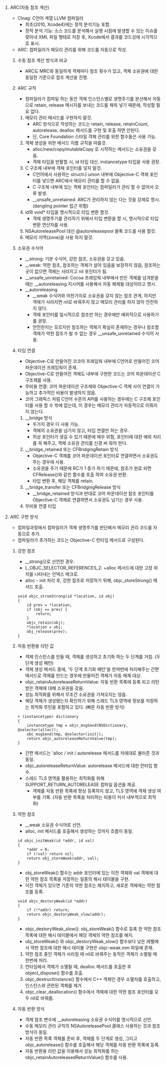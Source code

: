 1. ARC(자동 참조 계산)
    - Clnag: C언어 계열 LLVM 컴파일러
        - 최초(2010, Xcode4)에는 정적 분석기능 포함.
        - 정적 분석 기능: 소스 코드를 분석해서 실행 시점에 발생할 수 있는 이슈를 찾아내 XML 파일 형태로 저장 후, Xcode에서 결과를 코드상에 시각적으로 표시.
    - ARC: 컴파일러가 메모리 관리를 위해 코드를 자동으로 작성.

    1. 수동 참조 계산 방식과 비교
        - ARC도 MRC와 동일하게 객체마다 참조 횟수가 있고, 객체 소유권에 대한 동일한 기준으로 참조 계산을 진행.
    
    2. ARC 규칙
        - 컴파일러가 컴파일 하는 동안 객체 인스턴스별로 생명주기를 분선해서 자동으로 retain, release 메시지를 보내는 코드를 채워 넣기 때문에, 작성할 필요 없다.
        1. 메모리 관리 메서드를 구현하지 말것.
            - ARC 방식으로 작성하는 코드는 retain, release, retainCount, autorelease, dealloc 메서드를 구현 및 호출 하면 안된다.
            - 단, Core Foundation 스타일 객체 관리를 위한 함수들은 사용 가능.
        2. 객체 생성을 위한 메서드 이름 규칙을 따를것.
            - alloc/new/copy/mutableCopy 로 시작하는 메서드는 소유권을 갖음.
            - 객체 타입을 반활할 시, id 타입 대신, instancetype 타입을 사용 권장.
        3. C 구조체 내부에 객체 포인터를 넣지 말것.
            - C언어에서 사용하는 struct나 union 내부에 Objective-C 객체 포인터를 넣으면 ARC에서 메모리 관리를 할 수 없음.
            - C 구조체 내부에 있는 객체 포인터는 컴파일러가 관리 할 수 없어서 오류 발생.
            - __unsafe_unretained: ARC가 관리하지 않는 다는 것을 강제로 명시. (dangling pointer 접근 위험)
        4. id와 void* 타입을 명시적으로 타입 변환 할것.
            - 객체 생명주기를 관리하기 위해서 타입 변환을 할 시, 명시적으로 타입 변환 연산자를 사용.
        5. NSAutoreleasePool 대신 @autoreleasepool 블록 코드를 사용 할것.
        6. 메모리 지역(zone)을 사용 하지 말것.
    
    3. 소유권 수식어
        - __strong: 기본 수식어, 강한 참조, 소유권을 갖고 있음.
        - __weak: 약한 참조, 참조하는 객체가 살아 있음을 보장하지 않음, 참조하는 곳이 없으면 객체는 사라지고 nil 포인터가 됨.
        - __unsafe_unretained: Cocoa 프레임웍 내부에서 만든 객체를 넘겨받을 때는 __autoreleasing 지시어를 사용해서 자동 해제될 대상이라고 명시.
        - __autoreleasing
            - __weak 수식어와 마찬가지로 소유권을 갖지 않는 참조 관계, 하지만 객체가 사라지면 nil로 바꿔주지 않고 메모리 관리를 하지 않아 안전하지 않다.
            - 객체 포인터를 일시적으로 참조만 하는 경우에만 예외적으로 사용하기를 권장.
            - 안전한지는 모르지만 참조하는 객체가 확실히 존재하는 경우나 참조할 객체가 약한 참조가 될 수 없는 경우 __unsafe_unretained 수식어 사용.
    
    4. 타입 연결
        - Objective-C로 만들어진 코코아 프레임웍 내부에 C언어로 만들어진 코어 파운데이션 프레임웍이 존재.
        - Objective-C로 만들어진 객체도 내부에 구현한 코드는 코어 파운데이션 C 구조체를 사용.
        - 무비용 연결: 코어 파운데이션 구조체와 Objective-C 객체 사이 연결이 가능하고 추가적인 비용이 발생하지 않음.
        - 코어 그래픽스 처럼 C언어 수준의 API를 사용하는 경우에는 C 구조체 포인터를 사용 할 수 밖에 없는데, 이 경우는 메모리 관리가 자동적으로 이뤄지지 않는다.
        1. __bridge 방식
            - 두가지 경우 다 사용 가능.
            - 객체의 소유권을 넘기지 않고, 타입 연결만 하는 경우.
            - 허상 포인터가 생길 수 있기 때문에 매우 위험, 포인터에 대한 예외 처리를 꼭 해주고, 객체 소유권 관리를 신경 써 줘야 한다.
        2. __bridge_retained 또는 CFBridgingRetain 방식
            - Objective-C 객체를 코어 파운데이션 포인터로 연결하면서 소유권도 주는 경우에 사용.
            - 소유권을 주기 때문에 RC가 1 증가 하기 때문에, 참조가 완료 되면 CFRelease()와 같은 함수를 호출 하여 소유권 반환.
            - 타입 변환 후, 해당 객체를 retain.
        3. __bridge_transfer 또는 CFBridgingRelease 방식
            - __bridge_retained 방식과 반대로 코어 파운데이션 참조 포인터를 Objective-C 객체로 연결하면서 소유권도 넘기는 경우 사용.
        4. 무비용 연결 타입


2. ARC 구현 방식
    - 컴파일과정에서 컴파일러가 객체 생명주기를 판단해서 메모리 관리 코드를 자동으로 추가.
    - 컴파일러가 추가하는 코드는 Objective-C 런타임 메서드로 구성된다.
    
    1. 강한 참조
        - __strong으로 선언한 경우.
        - L_OBJC_SELECTOR_REFERENCES_2: +alloc 메서드에 대한 고정 위치를 나타내는 인덱스 매크로.
        - alloc - init 처리 후, 강한 참조로 저장하기 위해, objc_storeStrong() 메서드 호출.
        
        ```
        void objc_stroeStrong(id *location, id obj)
        {
            id prev = *location;
            if (obj == prev) {
                return;
            }
            objc_retain(obj);
            *location = obj;
            obj_release(prev);
        }
        ```

    2. 자동 반환용 리턴 값
        - 객체 인스턴스를 만들 때, 객체를 생성하고 초기화 하는 두 단계를 거침. (두 단계 생성 패턴)
        - 객체 생성 메서드 중에, '두 단계 초기화 패턴'을 한꺼번에 처리해주는 간편 메서드로 객체를 만드는 경우에 만들어진 객체가 자동 해제 대상.
        - objc_retainAutoreleaseReturnValue: 자동 반환 목록에 등록 되고 리턴 받은 객체에 대해 소유권을 갖음.
        - 성능 최적화를 위해서 무조건 소유권을 가져오지는 않음.
        - 해당 객체가 생성됐는지 확인하기 위해 스레드 TLS 영역에 정보를 저장하는 최적화 루틴을 포함하고 있다. (빠른 자동 반환 방식)

        ```
        + (instancetype) dictionary
        {
            instancetype tmp = objc_msgSend(NSDictionary, @selector(alloc));
            obc_msgSend(tmp, @selector(init));
            return objc_autoreleaseReturnValue(tmp);
        }
        ```

        - 간편 메서드는 'alloc / init / autorelease 메서드를 차례대로 불러준 것과 동일.
        - objc_autoreleaseReturnValue: autorelease 메서드에 대한 런타임 함수.
        - 스레드 TLS 영역을 활용하는 최적화를 위해 SUPPORT_RETURN_AUTORELEASE 컴파일 옵션을 제공.
            - 객체를 자동 반환 목록에 항상 등록하지 않고, TLS 영역에 객체 생성 여부를 기록. (자동 반환 목록을 처리하는 비용이 커서 내부적으로 최적화)

    3. 약한 참조
        - __weak 소유권 수식어로 선언.
        - alloc, init 메서드를 호출해서 생성하는 것까지 흐름이 동일.

        ```
        id objc_initWeak(id *addr, id val) 
        {
            *addr = 0;
            if (!val) return nil;
            return obj_storeWeak(addr, val);
        }
        ```

        - obj_storeWeak() 함수는 addr 포인터에 있는 이전 객체와 val 객체에 대한 약한 참조 목록을 저장하는 일종의 해시 테이블을 구현.
        - 이전 객체가 있으면 기존의 약한 참조는 해지하고, 새로운 객체에는 약한 참조를 등록.

        ```
        void objc_destoryWeak(id *addr)
        {
            if (!*addr) return;
            return objc_destoryWeak_slow(addr);
        }
        ```

        - objc_destoryWeak_slow(): obj_storeWeak() 함수로 등록 한 약한 참조 목록에 대한 해시 테이블에서 해당 객체의 약한 참조를 해지.
        - obj_storeWeak() 와 objc_destoryWeak_slow() 함수보다 낮은 레벨에서 약한 참조에 대한 해시 테이블 구현은 objc-weak.mm 파일에 존재.
        
        1. 약한 참조 중인 객체가 사라질 때 nil로 바꿔주는 동작은 객체가 소멸될 때 한번에 처리.
        2. 런타임에서 객체가 소멸될 때, dealloc 메서드를 호출한 후 object_dispose() 함수를 호출.
        3. objc_destructInstance() 함수에서 C++ 객체인 경우 소멸자를 호출하고, 인스턴스와 관련된 객체를 제거
        4. objc_clear_deallocation() 함수에서 객체에 대한 약한 참조 포인터를 모두 nil로 바꿔줌.

    4. 자동 반환 방식
        - 객체 참조 변수에 __autoreleasing 소유권 수식어를 명시적으로 선언.
        - 수동 메모리 관리 규칙의 NSAutoreleasePool 클래스 사용하는 것과 참조 방식이 동일.
        - 자동 반환 목록 객체를 준비 후, 객체를 두 단계로 생성, 그리고 objc_autorelease() 함수를 호출해서 해당 객체를 자동 반환 목록에 등록.
        - 자동 반환용 리턴 값을 이용해서 성능 최적화를 하는 objc_retainAutoreleasedReturnValue() 함수를 사용.
